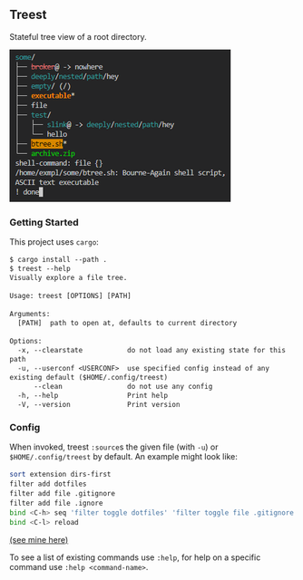 ## Treest

Stateful tree view of a root directory.

![./screenshot.png](./screenshot.png)

### Getting Started

This project uses `cargo`:
```console
$ cargo install --path .
$ treest --help
Visually explore a file tree.

Usage: treest [OPTIONS] [PATH]

Arguments:
  [PATH]  path to open at, defaults to current directory

Options:
  -x, --clearstate           do not load any existing state for this path
  -u, --userconf <USERCONF>  use specified config instead of any existing default ($HOME/.config/treest)
      --clean                do not use any config
  -h, --help                 Print help
  -V, --version              Print version
```

### Config

When invoked, treest `:source`s the given file (with `-u`) or `$HOME/.config/treest` by default.
An example might look like:
```sh
sort extension dirs-first
filter add dotfiles
filter add file .gitignore
filter add file .ignore
bind <C-h> seq 'filter toggle dotfiles' 'filter toggle file .gitignore' 'filter toggle file .ignore'
bind <C-l> reload
```
[(see mine here)](https://github.com/naclsn/dotfiles/blob/main/.config/treest)

To see a list of existing commands use `:help`, for help on a specific command use `:help <command-name>`.
